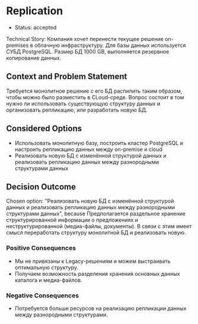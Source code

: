 # Replication

* Status: accepted

Technical Story: Компания хочет перенести текущее решение on-premises в облачную инфраструктуру. Для базы данных используется СУБД PostgreSQL. Размер БД 1000 GB, выполняется резервное копирование данных.

## Context and Problem Statement

Требуется монолитное решение с его БД распилить таким образом, чтобы можно было разместить в CLoud-среде.
Вопрос состоит в том нужно ли использовать существующую структуру данных и организовать репликацию, или разработать новую БД.

## Considered Options

* Использовать монолитную базу, построить кластер PostgreSQL и настроить репликацию данных между on-premise и cloud
* Реализовать новую БД с изменённой структурой данных и реализовать репликацию данных между разнородными структурами данных

## Decision Outcome

Chosen option: "Реализовать новую БД с изменённой структурой данных и реализовать репликацию данных между разнородными структурами данных", because Предполагается раздельное хранение структурированной информации о предложениях и неструктурированной (медиа-файлы, документы). В связи с этим имеет смысл переработать структуру монолитной БД и реализовать новую.

### Positive Consequences

* Мы не привязаны к Legacy-решениям и можем выстраивать оптимальную структуру.
* Получаем возможность разделения хранения основных данных каталога и медиа-файлов.

### Negative Consequences

* Потребуется больше ресурсов на реализацию репликации данных между разнородными структурами.
